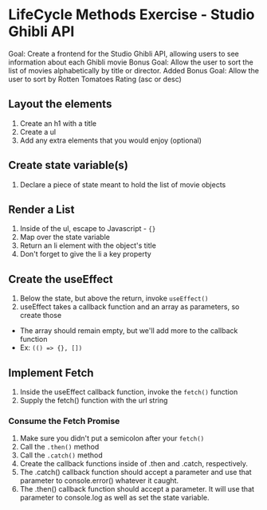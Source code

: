 # LifeCycle Methods Exercise - Studio Ghibli API
Goal: Create a frontend for the Studio Ghibli API, allowing users to see information about each Ghibli movie
Bonus Goal: Allow the user to sort the list of movies alphabetically by title or director.
Added Bonus Goal: Allow the user to sort by Rotten Tomatoes Rating (asc or desc)

## Layout the elements
1. Create an h1 with a title
1. Create a ul
1. Add any extra elements that you would enjoy (optional)

## Create state variable(s)
1. Declare a piece of state meant to hold the list of movie objects

## Render a List
1. Inside of the ul, escape to Javascript - `{}`
1. Map over the state variable
1. Return an li element with the object's title
1. Don't forget to give the li a key property

## Create the useEffect
1. Below the state, but above the return, invoke `useEffect()`
1. useEffect takes a callback function and an array as parameters, so create those
- The array should remain empty, but we'll add more to the callback function
- Ex: `(() => {}, [])`

## Implement Fetch
1. Inside the useEffect callback function, invoke the `fetch()` function
1. Supply the fetch() function with the url string

### Consume the Fetch Promise
1. Make sure you didn't put a semicolon after your `fetch()`
1. Call the `.then()` method
1. Call the `.catch()` method
1. Create the callback functions inside of .then and .catch, respectively.
1. The .catch() callback function should accept a parameter and use that parameter to console.error() whatever it caught.
1. The .then() callback function should accept a parameter. It will use that parameter to console.log as well as set the state variable.